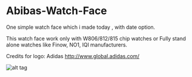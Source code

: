 # Abibas-Watch-Face
One simple watch face which i made today , with date option. 

This watch face work only with W806/812/815 chip watches or Fully stand alone watches like Finow, NO1, IQI manufacturers.

Credits for logo:
Adidas
http://www.global.adidas.com/

![alt tag](http://i.imgur.com/HhIWJSC.png)
